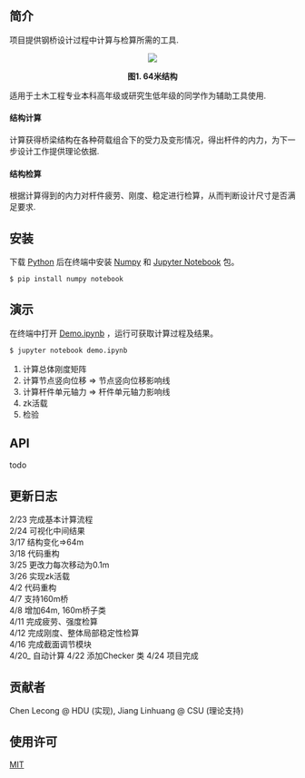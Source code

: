 
## 简介

项目提供钢桥设计过程中计算与检算所需的工具.

<div align=center>
<img src=https://user-images.githubusercontent.com/26713883/79548517-29200400-80c8-11ea-99a6-79b7bb52c2f8.jpg></img>
<p><b>图1. 64米结构</b></p>
</div>

适用于土木工程专业本科高年级或研究生低年级的同学作为辅助工具使用.

#### 结构计算  
计算获得桥梁结构在各种荷载组合下的受力及变形情况，得出杆件的内力，为下一步设计工作提供理论依据.
#### 结构检算 
根据计算得到的内力对杆件疲劳、刚度、稳定进行检算，从而判断设计尺寸是否满足要求.  

## 安装

下载 [Python](https://www.python.org/) 后在终端中安装 [Numpy](https://www.numpy.org.cn/) 和 [Jupyter Notebook](https://jupyter.org/) 包。  
```sh 
$ pip install numpy notebook
```
  
  

## 演示

在终端中打开 [Demo.ipynb](Demo-v2.2.3.ipynb) ，运行可获取计算过程及结果。
```sh 
$ jupyter notebook demo.ipynb
```

1. 计算总体刚度矩阵
2. 计算节点竖向位移 => 节点竖向位移影响线
3. 计算杆件单元轴力 => 杆件单元轴力影响线
4. zk活载
5. 检验
  
  
  
## API

todo


## 更新日志

2/23    完成基本计算流程  
2/24    可视化中间结果  
3/17    结构变化=>64m  
3/18    代码重构   
3/25    更改力每次移动为0.1m  
3/26    实现zk活载  
4/2     代码重构  
4/7     支持160m桥  
4/8     增加64m, 160m桥子类  
4/11    完成疲劳、强度检算  
4/12    完成刚度、整体局部稳定性检算  
4/16    完成截面调节模块  
4/20_   自动计算
4/22    添加Checker 类
4/24    项目完成

  
  

## 贡献者

Chen Lecong @ HDU (实现), Jiang Linhuang @ CSU (理论支持)



## 使用许可

[MIT](LICENSE)
